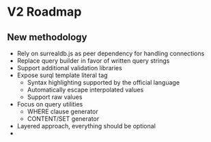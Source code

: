 # V2 Roadmap

## New methodology
- Rely on surrealdb.js as peer dependency for handling connections
- Replace query builder in favor of written query strings
- Support additional validation libraries
- Expose surql template literal tag
	- Syntax highlighting supported by the official language
	- Automatically escape interpolated values
	- Support raw values
- Focus on query utilities
	- WHERE clause generator
	- CONTENT/SET generator
- Layered approach, everything should be optional
- 